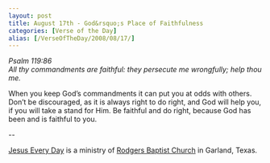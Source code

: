 ```yaml
---
layout: post
title: August 17th - God&rsquo;s Place of Faithfulness
categories: [Verse of the Day]
alias: [/VerseOfTheDay/2008/08/17/]
---
```


_Psalm 119:86  
All thy commandments are faithful: they persecute me wrongfully;
help thou me._

When you keep God&rsquo;s commandments it can put you at odds with
others. Don&rsquo;t be discouraged, as it is always right to do
right, and God will help you, if you will take a stand for Him. Be
faithful and do right, because God has been and is faithful to you.

 --

<a href=http://jesuseveryday.net>Jesus Every Day</a> is a ministry of <a href=http://rodgersbaptist.net>Rodgers Baptist Church</a> in Garland, Texas.
